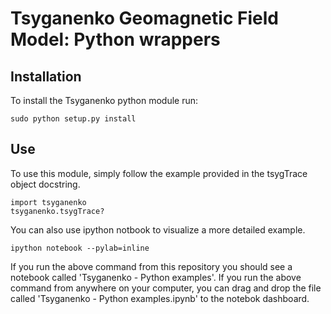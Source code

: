 # Tsyganenko Geomagnetic Field Model: Python wrappers

## Installation

To install the Tsyganenko python module run:  

    sudo python setup.py install

## Use

To use this module, simply follow the example provided in the tsygTrace object docstring.

    import tsyganenko
    tsyganenko.tsygTrace?

You can also use ipython notbook to visualize a more detailed example.

    ipython notebook --pylab=inline

If you run the above command from this repository you should see a notebook called 'Tsyganenko - Python examples'. If you run the above command from anywhere on your computer, you can drag and drop the file called 'Tsyganenko - Python examples.ipynb' to the notebok dashboard.